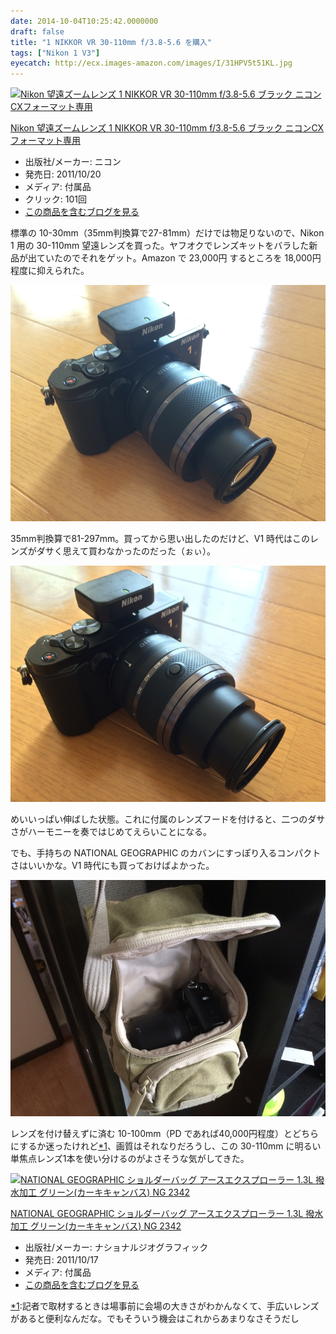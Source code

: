 ```yaml
---
date: 2014-10-04T10:25:42.0000000
draft: false
title: "1 NIKKOR VR 30-110mm f/3.8-5.6 を購入"
tags: ["Nikon 1 V3"]
eyecatch: http://ecx.images-amazon.com/images/I/31HPV5t51KL.jpg
---
```

<p><div class="hatena-asin-detail"><a href="http://www.amazon.co.jp/exec/obidos/ASIN/B005OD1CH8/bestylesnet-22/"><img src="http://ecx.images-amazon.com/images/I/31HPV5t51KL._SL160_.jpg" class="hatena-asin-detail-image" alt="Nikon 望遠ズームレンズ 1 NIKKOR VR 30-110mm f/3.8-5.6 ブラック ニコンCXフォーマット専用" title="Nikon 望遠ズームレンズ 1 NIKKOR VR 30-110mm f/3.8-5.6 ブラック ニコンCXフォーマット専用"></a><div class="hatena-asin-detail-info"><p class="hatena-asin-detail-title"><a href="http://www.amazon.co.jp/exec/obidos/ASIN/B005OD1CH8/bestylesnet-22/">Nikon 望遠ズームレンズ 1 NIKKOR VR 30-110mm f/3.8-5.6 ブラック ニコンCXフォーマット専用</a></p><ul><li><span class="hatena-asin-detail-label">出版社/メーカー:</span> ニコン</li><li><span class="hatena-asin-detail-label">発売日:</span> 2011/10/20</li><li><span class="hatena-asin-detail-label">メディア:</span> 付属品</li><li> <span class="hatena-asin-detail-label">クリック</span>: 101回</li><li><a href="http://d.hatena.ne.jp/asin/B005OD1CH8/bestylesnet-22" target="_blank">この商品を含むブログを見る</a></li></ul></div><div class="hatena-asin-detail-foot"></div></div></p><p>標準の 10-30mm（35mm判換算で27-81mm）だけでは物足りないので、Nikon 1 用の 30-110mm 望遠レンズを買った。ヤフオクでレンズキットをバラした新品が出ていたのでそれをゲット。Amazon で 23,000円 するところを 18,000円 程度に抑えられた。</p><p><span itemscope itemtype="http://schema.org/Photograph"><img src="20140929102533.jpg" alt="f:id:daruyanagi:20140929102533j:plain" title="f:id:daruyanagi:20140929102533j:plain" class="hatena-fotolife" itemprop="image"></span></p><p>35mm判換算で81-297mm。買ってから思い出したのだけど、V1 時代はこのレンズがダサく思えて買わなかったのだった（ぉぃ）。</p><p><span itemscope itemtype="http://schema.org/Photograph"><img src="20140929102553.jpg" alt="f:id:daruyanagi:20140929102553j:plain" title="f:id:daruyanagi:20140929102553j:plain" class="hatena-fotolife" itemprop="image"></span></p><p>めいいっぱい伸ばした状態。これに付属のレンズフードを付けると、二つのダサさがハーモニーを奏ではじめてえらいことになる。</p><p>でも、手持ちの NATIONAL GEOGRAPHIC のカバンにすっぽり入るコンパクトさはいいかな。V1 時代にも買っておけばよかった。</p><p><span itemscope itemtype="http://schema.org/Photograph"><img src="20140929102717.jpg" alt="f:id:daruyanagi:20140929102717j:plain" title="f:id:daruyanagi:20140929102717j:plain" class="hatena-fotolife" itemprop="image"></span></p><p>レンズを付け替えずに済む 10-100mm（PD であれば40,000円程度）とどちらにするか迷ったけれど<a href="#f-75948111" name="fn-75948111" title="記者で取材するときは場事前に会場の大きさがわかんなくて、手広いレンズがあると便利なんだな。でもそういう機会はこれからあまりなさそうだし">*1</a>、画質はそれなりだろうし、この 30-110mm に明るい単焦点レンズ1本を使い分けるのがよさそうな気がしてきた。</p><p><div class="hatena-asin-detail"><a href="http://www.amazon.co.jp/exec/obidos/ASIN/B0060FNSLW/bestylesnet-22/"><img src="http://ecx.images-amazon.com/images/I/41Zu7PPUQQL._SL160_.jpg" class="hatena-asin-detail-image" alt="NATIONAL GEOGRAPHIC ショルダーバッグ アースエクスプローラー 1.3L 撥水加工 グリーン(カーキキャンバス) NG 2342" title="NATIONAL GEOGRAPHIC ショルダーバッグ アースエクスプローラー 1.3L 撥水加工 グリーン(カーキキャンバス) NG 2342"></a><div class="hatena-asin-detail-info"><p class="hatena-asin-detail-title"><a href="http://www.amazon.co.jp/exec/obidos/ASIN/B0060FNSLW/bestylesnet-22/">NATIONAL GEOGRAPHIC ショルダーバッグ アースエクスプローラー 1.3L 撥水加工 グリーン(カーキキャンバス) NG 2342</a></p><ul><li><span class="hatena-asin-detail-label">出版社/メーカー:</span> ナショナルジオグラフィック</li><li><span class="hatena-asin-detail-label">発売日:</span> 2011/10/17</li><li><span class="hatena-asin-detail-label">メディア:</span> 付属品</li><li><a href="http://d.hatena.ne.jp/asin/B0060FNSLW/bestylesnet-22" target="_blank">この商品を含むブログを見る</a></li></ul></div><div class="hatena-asin-detail-foot"></div></div></p>
<div class="footnote">
<p class="footnote"><a href="#fn-75948111" name="f-75948111" class="footnote-number">*1</a><span class="footnote-delimiter">:</span><span class="footnote-text">記者で取材するときは場事前に会場の大きさがわかんなくて、手広いレンズがあると便利なんだな。でもそういう機会はこれからあまりなさそうだし</span></p>
</div>